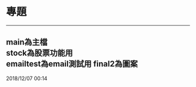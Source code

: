 # 專題
-------
main為主檔      
stock為股票功能用      
emailtest為email測試用
final2為圖案
-------
2018/12/07   00:14
